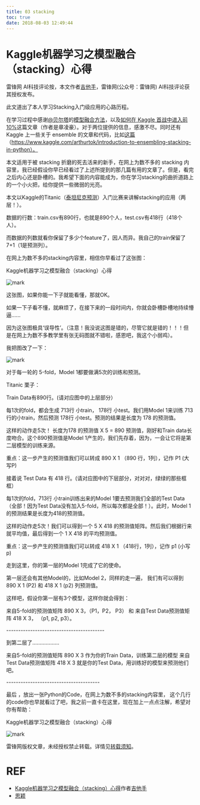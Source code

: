 ```yaml
---
title: 03 stacking
toc: true
date: 2018-08-03 12:49:44
---
```

# Kaggle机器学习之模型融合（stacking）心得

雷锋网 AI科技评论按，本文作者[吉他手](https://www.zhihu.com/people/zhu-a-zhu-83/activities)，雷锋网(公众号：雷锋网) AI科技评论获其授权发布。

此文道出了本人学习Stacking入门级应用的心路历程。

在学习过程中感谢[@贝尔塔](http://www.zhihu.com/people/91e47643e8c66a1ec575b01590540edd)的[模型融合方法](https://zhuanlan.zhihu.com/p/25836678)，以及[如何在 Kaggle 首战中进入前 10%](https://dnc1994.com/2016/04/rank-10-percent-in-first-kaggle-competition/)这篇文章（作者是章凌豪）。对于两位提供的信息，感激不尽。同时还有 Kaggle 上一些关于 ensemble 的文章和代码，比如[这篇](http://link.zhihu.com/?target=https%3A//www.kaggle.com/arthurtok/introduction-to-ensembling-stacking-in-python)（https://www.kaggle.com/arthurtok/introduction-to-ensembling-stacking-in-python）。

本文适用于被 stacking 折磨的死去活来的新手，在网上为数不多的 stacking 内容里，我已经假设你早已经看过了上述所提到的那几篇有用的文章了。但是，看完之后内心还是卧槽的。我希望下面的内容能成为，你在学习stacking的曲折道路上的一个小火把，给你提供一些微弱的光亮。

本文以Kaggle的Titanic（[泰坦尼克预测](https://www.kaggle.com/c/titanic)）入门比赛来讲解stacking的应用（两层！）。

数据的行数：train.csv有890行，也就是890个人，test.csv有418行（418个人）。

而数据的列数就看你保留了多少个feature了，因人而异。我自己的train保留了 7+1（1是预测列）。

在网上为数不多的stacking内容里，相信你早看过了这张图：

Kaggle机器学习之模型融合（stacking）心得

![mark](http://pacdb2bfr.bkt.clouddn.com/blog/image/180803/g14emlcIeb.png?imageslim)

这张图，如果你能一下子就能看懂，那就OK。

如果一下子看不懂，就麻烦了，在接下来的一段时间内，你就会卧槽卧槽地持续懵逼......

因为这张图极具‘误导性’。（注意！我没说这图是错的，尽管它就是错的！！！但是在网上为数不多教学里有张无码图就不错啦，感恩吧，我这个小弱鸡）。

我把图改了一下：

![mark](http://pacdb2bfr.bkt.clouddn.com/blog/image/180803/2b7be562be.png?imageslim)

对于每一轮的 5-fold，Model 1都要做满5次的训练和预测。

Titanic 栗子：

Train Data有890行。(请对应图中的上层部分）

每1次的fold，都会生成 713行 小train， 178行 小test。我们用Model 1来训练 713行的小train，然后预测 178行 小test。预测的结果是长度为 178 的预测值。

这样的动作走5次！ 长度为178 的预测值 X 5 = 890 预测值，刚好和Train data长度吻合。这个890预测值是Model 1产生的，我们先存着，因为，一会让它将是第二层模型的训练来源。

重点：这一步产生的预测值我们可以转成 890 X 1 （890 行，1列），记作 P1 (大写P)

接着说 Test Data 有 418 行。(请对应图中的下层部分，对对对，绿绿的那些框框）

每1次的fold，713行 小train训练出来的Model 1要去预测我们全部的Test Data（全部！因为Test Data没有加入5-fold，所以每次都是全部！）。此时，Model 1的预测结果是长度为418的预测值。

这样的动作走5次！我们可以得到一个 5 X 418 的预测值矩阵。然后我们根据行来就平均值，最后得到一个 1 X 418 的平均预测值。

重点：这一步产生的预测值我们可以转成 418 X 1 （418行，1列），记作 p1 (小写p)

走到这里，你的第一层的Model 1完成了它的使命。

第一层还会有其他Model的，比如Model 2，同样的走一遍， 我们有可以得到  890 X 1  (P2) 和  418 X 1 (p2) 列预测值。

这样吧，假设你第一层有3个模型，这样你就会得到：

来自5-fold的预测值矩阵 890 X 3，（P1，P2， P3）  和 来自Test Data预测值矩阵 418 X 3， （p1, p2, p3）。

\-----------------------------------------

到第二层了..................

来自5-fold的预测值矩阵 890 X 3 作为你的Train Data，训练第二层的模型
来自Test Data预测值矩阵 418 X 3 就是你的Test Data，用训练好的模型来预测他们吧。

\---------------------------------------

最后 ，放出一张Python的Code，在网上为数不多的stacking内容里， 这个几行的code你也早就看过了吧，我之前一直卡在这里，现在加上一点点注解，希望对你有帮助：

Kaggle机器学习之模型融合（stacking）心得

![mark](http://pacdb2bfr.bkt.clouddn.com/blog/image/180803/8i7jKCkG3j.png?imageslim)

雷锋网版权文章，未经授权禁止转载。详情见[转载须知](http://dwz.cn/4ErMxZ)。



# REF

- [Kaggle机器学习之模型融合（stacking）心得](https://www.leiphone.com/news/201709/zYIOJqMzR0mJARzj.html)作者[吉他手](https://www.zhihu.com/people/zhu-a-zhu-83/activities)
- [思颖](https://www.leiphone.com/author/siying985)
